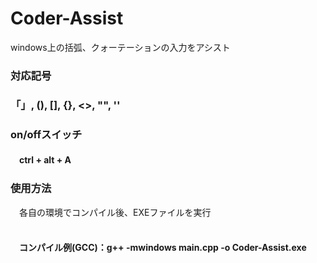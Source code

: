 <h1>Coder-Assist</h1>
<p>windows上の括弧、クォーテーションの入力をアシスト</p>

<h3>対応記号</h3>
<h3> 「」, (), [], {}, <>, "", '' </h3>

<h3>on/offスイッチ</h3>
<h4>　ctrl + alt + A </h4>

<h3>使用方法</h3>
<hp>　各自の環境でコンパイル後、EXEファイルを実行<h4>
<br>　コンパイル例(GCC)：g++ -mwindows main.cpp -o Coder-Assist.exe</p>
